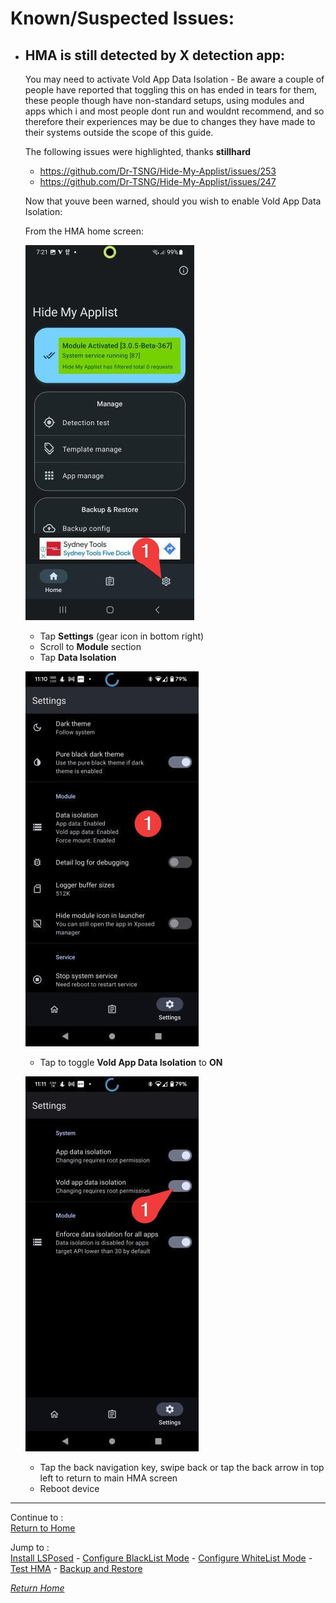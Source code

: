 # Known/Suspected Issues:

- ## **HMA is still detected by X detection app:**
   You may need to activate Vold App Data Isolation - Be aware a couple of people have reported that toggling this on has ended in tears for them, these people though have non-standard setups, using modules and apps which i and most people dont run and wouldnt recommend, and so therefore their experiences may be due to changes they have made to their systems outside the scope of this guide. 
 
   The following issues were highlighted, thanks **stillhard**

   - https://github.com/Dr-TSNG/Hide-My-Applist/issues/253
   - https://github.com/Dr-TSNG/Hide-My-Applist/issues/247

   Now that youve been warned, should you wish to enable Vold App Data Isolation:

   From the HMA home screen: 

   ![](image/HMA14.jpg?raw=true)

   - Tap **Settings** (gear icon in bottom right) 
   - Scroll to **Module** section 
   - Tap **Data Isolation**

   ![](image/VOLD1.jpg?raw=true)

   - Tap to toggle **Vold App Data Isolation** to **ON**

   ![](image/VOLD2.jpg?raw=true)

   - Tap the back navigation key, swipe back or tap the back arrow in top left to return to main HMA screen
   - Reboot device 
---

Continue to :<br>
[Return to Home](README.md)

Jump to :<br>
[Install LSPosed] - [Configure BlackList Mode] - [Configure WhiteList Mode] - [Test HMA] - [Backup and Restore]<br>

[<i>Return Home</i>](README.md)

<!--List of page links-->
[HMA Home]: README.md
[Install LSPosed]: Install-LSPosed.md
[Install HMA]: Install.md
[Compare HMA Blacklist vs Whitelist Modes]: BlacklistvsWhitelist.md
[Configure BlackList Mode]: BlackList.md
[Configure WhiteList Mode]: WhiteList.md
[Test HMA]: TestHMA.md
[Backup and Restore]: BackupAndRestore.md
[Known Issues]: nownIssues.md

[Magisk Pages]: MagiskTOC.md
[Magisk USNF]: Magisk-SafetyNet-Fix.md
[PlayIntegrity]: Integrity-Check.md
[MagiskHide]: Magisk-Hide.md
